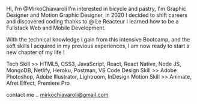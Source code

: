 Hi, I’m @MirkoChiavaroli
I’m interested in bicycle and pastry, I'm Graphic Designer and Motion Graphic Designer, in 2020 I decided to shift careers and discovered coding thanks to @ Le Reacteur I learned how to be a Fullstack Web and Mobile Development.

With the technical knowledge I gain from this intensive Bootcamp, and the soft skills I acquired in my previous experiences, I am now ready to start a new chapter of my life ! 

Tech Skill >> HTML5, CSS3, JavaScript, React, React Native, Node JS, MongoDB, Netlify, Heroku, Postman, VS Code
Design Skill >> Adobe Photoshop, Adobe Illustrator, Lightroom, InDesign
Motion Skill >> Animate, Afret Effect, Premiere Pro


contact me .. mirkochiavaroli@gmail.com


<!---
MirkoChiavaroli/MirkoChiavaroli is a ✨ special ✨ repository because its `README.md` (this file) appears on your GitHub profile.
You can click the Preview link to take a look at your changes.
--->
